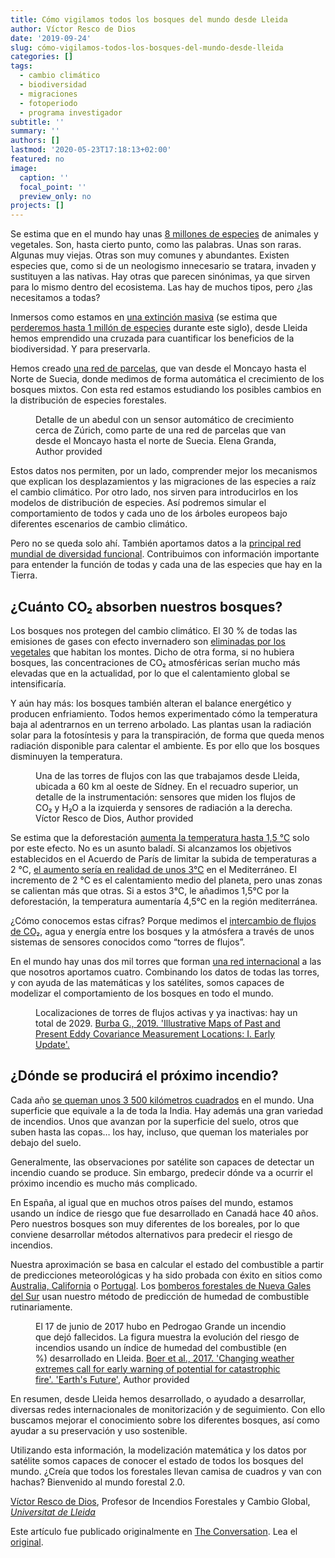 ```yaml
---
title: Cómo vigilamos todos los bosques del mundo desde Lleida
author: Víctor Resco de Dios
date: '2019-09-24'
slug: cómo-vigilamos-todos-los-bosques-del-mundo-desde-lleida
categories: []
tags:
  - cambio climático
  - biodiversidad
  - migraciones
  - fotoperiodo
  - programa investigador
subtitle: ''
summary: ''
authors: []
lastmod: '2020-05-23T17:18:13+02:00'
featured: no
image:
  caption: ''
  focal_point: ''
  preview_only: no
projects: []
---
```

<p>Se estima que en el mundo hay unas <a href="https://journals.plos.org/plosbiology/article?id=10.1371/journal.pbio.1001127">8 millones de especies</a> de animales y vegetales. Son, hasta cierto punto, como las palabras. Unas son raras. Algunas muy viejas. Otras son muy comunes y abundantes. Existen especies que, como si de un neologismo innecesario se tratara, invaden y sustituyen a las nativas. Hay otras que parecen sinónimas, ya que sirven para lo mismo dentro del ecosistema. Las hay de muchos tipos, pero ¿las necesitamos a todas? </p>

<p>Inmersos como estamos en <a href="https://theconversation.com/la-perdida-de-biodiversidad-es-solo-la-punta-del-iceberg-de-una-crisis-global-117486">una extinción masiva</a> (se estima que <a href="https://www.ipbes.net/news/how-did-ipbes-estimate-1-million-species-risk-extinction-globalassessment-report">perderemos hasta 1 millón de especies</a> durante este siglo), desde Lleida hemos emprendido una cruzada para cuantificar los beneficios de la biodiversidad. Y para preservarla. </p>

<p>Hemos creado <a href="https://photochained.github.io">una red de parcelas</a>, que van desde el Moncayo hasta el Norte de Suecia, donde medimos de forma automática el crecimiento de los bosques mixtos. Con esta red estamos estudiando los posibles cambios en la distribución de especies forestales. </p>

<figure class="align-center zoomable">
            <a href="https://images.theconversation.com/files/293552/original/file-20190923-54775-pd9jpe.JPG?ixlib=rb-1.1.0&amp;q=45&amp;auto=format&amp;w=1000&amp;fit=clip"><img alt="" src="https://images.theconversation.com/files/293552/original/file-20190923-54775-pd9jpe.JPG?ixlib=rb-1.1.0&amp;q=45&amp;auto=format&amp;w=754&amp;fit=clip" srcset="https://images.theconversation.com/files/293552/original/file-20190923-54775-pd9jpe.JPG?ixlib=rb-1.1.0&amp;q=45&amp;auto=format&amp;w=600&amp;h=450&amp;fit=crop&amp;dpr=1 600w, https://images.theconversation.com/files/293552/original/file-20190923-54775-pd9jpe.JPG?ixlib=rb-1.1.0&amp;q=30&amp;auto=format&amp;w=600&amp;h=450&amp;fit=crop&amp;dpr=2 1200w, https://images.theconversation.com/files/293552/original/file-20190923-54775-pd9jpe.JPG?ixlib=rb-1.1.0&amp;q=15&amp;auto=format&amp;w=600&amp;h=450&amp;fit=crop&amp;dpr=3 1800w, https://images.theconversation.com/files/293552/original/file-20190923-54775-pd9jpe.JPG?ixlib=rb-1.1.0&amp;q=45&amp;auto=format&amp;w=754&amp;h=566&amp;fit=crop&amp;dpr=1 754w, https://images.theconversation.com/files/293552/original/file-20190923-54775-pd9jpe.JPG?ixlib=rb-1.1.0&amp;q=30&amp;auto=format&amp;w=754&amp;h=566&amp;fit=crop&amp;dpr=2 1508w, https://images.theconversation.com/files/293552/original/file-20190923-54775-pd9jpe.JPG?ixlib=rb-1.1.0&amp;q=15&amp;auto=format&amp;w=754&amp;h=566&amp;fit=crop&amp;dpr=3 2262w" sizes="(min-width: 1466px) 754px, (max-width: 599px) 100vw, (min-width: 600px) 600px, 237px"></a>
            <figcaption>
              <span class="caption">Detalle de un abedul con un sensor automático de crecimiento cerca de Zúrich, como parte de una red de parcelas que van desde el Moncayo hasta el norte de Suecia.</span>
              <span class="attribution"><span class="source">Elena Granda</span>, <span class="license">Author provided</span></span>
            </figcaption>
          </figure>

<p>Estos datos nos permiten, por un lado, comprender mejor los mecanismos que explican los desplazamientos y las migraciones de las especies a raíz el cambio climático. Por otro lado, nos sirven para introducirlos en los modelos de distribución de especies. Así podremos simular el comportamiento de todos y cada uno de los árboles europeos bajo diferentes escenarios de cambio climático.</p>

<p>Pero no se queda solo ahí. También aportamos datos a la <a href="https://www.try-db.org/TryWeb/Home.php">principal red mundial de diversidad funcional</a>. Contribuimos con información importante para entender la función de todas y cada una de las especies que hay en la Tierra.</p>

<h2>¿Cuánto CO₂ absorben nuestros bosques?</h2>

<p>Los bosques nos protegen del cambio climático. El 30 % de todas las emisiones de gases con efecto invernadero son <a href="https://www.earth-syst-sci-data.net/10/2141/2018/">eliminadas por los vegetales</a> que habitan los montes. Dicho de otra forma, si no hubiera bosques, las concentraciones de CO₂ atmosféricas serían mucho más elevadas que en la actualidad, por lo que el calentamiento global se intensificaría.</p>

<p>Y aún hay más: los bosques también alteran el balance energético y producen enfriamiento. Todos hemos experimentado cómo la temperatura baja al adentrarnos en un terreno arbolado. Las plantas usan la radiación solar para la fotosíntesis y para la transpiración, de forma que queda menos radiación disponible para calentar el ambiente. Es por ello que los bosques disminuyen la temperatura.</p>

<figure class="align-right zoomable">
            <a href="https://images.theconversation.com/files/293577/original/file-20190923-54744-138wxud.jpg?ixlib=rb-1.1.0&amp;q=45&amp;auto=format&amp;w=1000&amp;fit=clip"><img alt="" src="https://images.theconversation.com/files/293577/original/file-20190923-54744-138wxud.jpg?ixlib=rb-1.1.0&amp;q=45&amp;auto=format&amp;w=237&amp;fit=clip" srcset="https://images.theconversation.com/files/293577/original/file-20190923-54744-138wxud.jpg?ixlib=rb-1.1.0&amp;q=45&amp;auto=format&amp;w=600&amp;h=1020&amp;fit=crop&amp;dpr=1 600w, https://images.theconversation.com/files/293577/original/file-20190923-54744-138wxud.jpg?ixlib=rb-1.1.0&amp;q=30&amp;auto=format&amp;w=600&amp;h=1020&amp;fit=crop&amp;dpr=2 1200w, https://images.theconversation.com/files/293577/original/file-20190923-54744-138wxud.jpg?ixlib=rb-1.1.0&amp;q=15&amp;auto=format&amp;w=600&amp;h=1020&amp;fit=crop&amp;dpr=3 1800w, https://images.theconversation.com/files/293577/original/file-20190923-54744-138wxud.jpg?ixlib=rb-1.1.0&amp;q=45&amp;auto=format&amp;w=754&amp;h=1282&amp;fit=crop&amp;dpr=1 754w, https://images.theconversation.com/files/293577/original/file-20190923-54744-138wxud.jpg?ixlib=rb-1.1.0&amp;q=30&amp;auto=format&amp;w=754&amp;h=1282&amp;fit=crop&amp;dpr=2 1508w, https://images.theconversation.com/files/293577/original/file-20190923-54744-138wxud.jpg?ixlib=rb-1.1.0&amp;q=15&amp;auto=format&amp;w=754&amp;h=1282&amp;fit=crop&amp;dpr=3 2262w" sizes="(min-width: 1466px) 754px, (max-width: 599px) 100vw, (min-width: 600px) 600px, 237px"></a>
            <figcaption>
              <span class="caption">Una de las torres de flujos con las que trabajamos desde Lleida, ubicada a 60 km al oeste de Sídney. En el recuadro superior, un detalle de la instrumentación: sensores que miden los flujos de CO₂ y H₂O a la izquierda y sensores de radiación a la derecha.</span>
              <span class="attribution"><span class="source">Víctor Resco de Dios</span>, <span class="license">Author provided</span></span>
            </figcaption>
          </figure>

<p>Se estima que la deforestación <a href="https://science.sciencemag.org/content/351/6273/600">aumenta la temperatura hasta 1,5 ℃</a> solo por este efecto. No es un asunto baladí. Si alcanzamos los objetivos establecidos en el Acuerdo de París de limitar la subida de temperaturas a 2 ℃, <a href="https://www.nature.com/articles/nature16542">el aumento sería en realidad de unos 3℃</a> en el Mediterráneo. El incremento de 2 ℃ es el calentamiento medio del planeta, pero unas zonas se calientan más que otras. Si a estos 3℃, le añadimos 1,5℃ por la deforestación, la temperatura aumentaría 4,5℃ en la región mediterránea.</p>

<p>¿Cómo conocemos estas cifras? Porque medimos el <a href="https://www.biogeosciences.net/15/3703/2018/">intercambio de flujos de CO₂</a>, agua y energía entre los bosques y la atmósfera a través de unos sistemas de sensores conocidos como “torres de flujos”. </p>

<p>En el mundo hay unas dos mil torres que forman <a href="https://fluxnet.fluxdata.org/about/">una red internacional</a> a las que nosotros aportamos cuatro. Combinando los datos de todas las torres, y con ayuda de las matemáticas y los satélites, somos capaces de modelizar el comportamiento de los bosques en todo el mundo.</p>

<figure class="align-center zoomable">
            <a href="https://images.theconversation.com/files/293629/original/file-20190923-54763-1jivuss.jpg?ixlib=rb-1.1.0&amp;q=45&amp;auto=format&amp;w=1000&amp;fit=clip"><img alt="" src="https://images.theconversation.com/files/293629/original/file-20190923-54763-1jivuss.jpg?ixlib=rb-1.1.0&amp;q=45&amp;auto=format&amp;w=754&amp;fit=clip" srcset="https://images.theconversation.com/files/293629/original/file-20190923-54763-1jivuss.jpg?ixlib=rb-1.1.0&amp;q=45&amp;auto=format&amp;w=600&amp;h=409&amp;fit=crop&amp;dpr=1 600w, https://images.theconversation.com/files/293629/original/file-20190923-54763-1jivuss.jpg?ixlib=rb-1.1.0&amp;q=30&amp;auto=format&amp;w=600&amp;h=409&amp;fit=crop&amp;dpr=2 1200w, https://images.theconversation.com/files/293629/original/file-20190923-54763-1jivuss.jpg?ixlib=rb-1.1.0&amp;q=15&amp;auto=format&amp;w=600&amp;h=409&amp;fit=crop&amp;dpr=3 1800w, https://images.theconversation.com/files/293629/original/file-20190923-54763-1jivuss.jpg?ixlib=rb-1.1.0&amp;q=45&amp;auto=format&amp;w=754&amp;h=514&amp;fit=crop&amp;dpr=1 754w, https://images.theconversation.com/files/293629/original/file-20190923-54763-1jivuss.jpg?ixlib=rb-1.1.0&amp;q=30&amp;auto=format&amp;w=754&amp;h=514&amp;fit=crop&amp;dpr=2 1508w, https://images.theconversation.com/files/293629/original/file-20190923-54763-1jivuss.jpg?ixlib=rb-1.1.0&amp;q=15&amp;auto=format&amp;w=754&amp;h=514&amp;fit=crop&amp;dpr=3 2262w" sizes="(min-width: 1466px) 754px, (max-width: 599px) 100vw, (min-width: 600px) 600px, 237px"></a>
            <figcaption>
              <span class="caption">Localizaciones de torres de flujos activas y ya inactivas: hay un total de 2029.</span>
              <span class="attribution"><a class="source" href="https://www.researchgate.net/publication/331286558_Illustrative_Maps_of_Past_and_Present_Eddy_Covariance_Measurement_Locations_I_Early_Update">Burba G., 2019. 'Illustrative Maps of Past and Present Eddy Covariance Measurement Locations: I. Early Update'.</a></span>
            </figcaption>
          </figure>

<h2>¿Dónde se producirá el próximo incendio?</h2>

<p>Cada año <a href="https://onlinelibrary.wiley.com/doi/full/10.1111/geb.12440">se queman unos 3 500 kilómetros cuadrados</a> en el mundo. Una superficie que equivale a la de toda la India. Hay además una gran variedad de incendios. Unos que avanzan por la superficie del suelo, otros que suben hasta las copas… los hay, incluso, que queman los materiales por debajo del suelo.</p>

<p>Generalmente, las observaciones por satélite son capaces de detectar un incendio cuando se produce. Sin embargo, predecir dónde va a ocurrir el próximo incendio es mucho más complicado. </p>

<p>En España, al igual que en muchos otros países del mundo, estamos usando un índice de riesgo que fue desarrollado en Canadá hace 40 años. Pero nuestros bosques son muy diferentes de los boreales, por lo que conviene desarrollar métodos alternativos para predecir el riesgo de incendios. </p>

<p>Nuestra aproximación se basa en calcular el estado del combustible a partir de predicciones meteorológicas y ha sido probada con éxito en sitios como <a href="https://www.sciencedirect.com/science/article/abs/pii/S0034425715302315">Australia, California</a> o <a href="https://agupubs.onlinelibrary.wiley.com/doi/full/10.1002/2017EF000657">Portugal</a>. Los <a href="https://www.rfs.nsw.gov.au">bomberos forestales de Nueva Gales del Sur</a> usan nuestro método de predicción de humedad de combustible rutinariamente.</p>

<figure class="align-center zoomable">
            <a href="https://images.theconversation.com/files/293570/original/file-20190923-54790-1dv2zi.jpg?ixlib=rb-1.1.0&amp;q=45&amp;auto=format&amp;w=1000&amp;fit=clip"><img alt="" src="https://images.theconversation.com/files/293570/original/file-20190923-54790-1dv2zi.jpg?ixlib=rb-1.1.0&amp;q=45&amp;auto=format&amp;w=754&amp;fit=clip" srcset="https://images.theconversation.com/files/293570/original/file-20190923-54790-1dv2zi.jpg?ixlib=rb-1.1.0&amp;q=45&amp;auto=format&amp;w=600&amp;h=350&amp;fit=crop&amp;dpr=1 600w, https://images.theconversation.com/files/293570/original/file-20190923-54790-1dv2zi.jpg?ixlib=rb-1.1.0&amp;q=30&amp;auto=format&amp;w=600&amp;h=350&amp;fit=crop&amp;dpr=2 1200w, https://images.theconversation.com/files/293570/original/file-20190923-54790-1dv2zi.jpg?ixlib=rb-1.1.0&amp;q=15&amp;auto=format&amp;w=600&amp;h=350&amp;fit=crop&amp;dpr=3 1800w, https://images.theconversation.com/files/293570/original/file-20190923-54790-1dv2zi.jpg?ixlib=rb-1.1.0&amp;q=45&amp;auto=format&amp;w=754&amp;h=440&amp;fit=crop&amp;dpr=1 754w, https://images.theconversation.com/files/293570/original/file-20190923-54790-1dv2zi.jpg?ixlib=rb-1.1.0&amp;q=30&amp;auto=format&amp;w=754&amp;h=440&amp;fit=crop&amp;dpr=2 1508w, https://images.theconversation.com/files/293570/original/file-20190923-54790-1dv2zi.jpg?ixlib=rb-1.1.0&amp;q=15&amp;auto=format&amp;w=754&amp;h=440&amp;fit=crop&amp;dpr=3 2262w" sizes="(min-width: 1466px) 754px, (max-width: 599px) 100vw, (min-width: 600px) 600px, 237px"></a>
            <figcaption>
              <span class="caption">El 17 de junio de 2017 hubo en Pedrogao Grande un incendio que dejó fallecidos. La figura muestra la evolución del riesgo de incendios usando un índice de humedad del combustible (en %) desarrollado en Lleida.</span>
              <span class="attribution"><a class="source" href="https://agupubs.onlinelibrary.wiley.com/doi/full/10.1002/2017EF000657">Boer et al., 2017. 'Changing weather extremes call for early warning of potential for catastrophic fire'. 'Earth's Future'</a>, <span class="license">Author provided</span></span>
            </figcaption>
          </figure>

<p>En resumen, desde Lleida hemos desarrollado, o ayudado a desarrollar, diversas redes internacionales de monitorización y de seguimiento. Con ello buscamos mejorar el conocimiento sobre los diferentes bosques, así como ayudar a su preservación y uso sostenible.</p>

<p>Utilizando esta información, la modelización matemática y los datos por satélite somos capaces de conocer el estado de todos los bosques del mundo. ¿Creía que todos los forestales llevan camisa de cuadros y van con hachas? Bienvenido al mundo forestal 2.0.<!-- Below is The Conversation's page counter tag. Please DO NOT REMOVE. --><img src="https://counter.theconversation.com/content/124012/count.gif?distributor=republish-lightbox-basic" alt="The Conversation" width="1" height="1" style="border: none !important; box-shadow: none !important; margin: 0 !important; max-height: 1px !important; max-width: 1px !important; min-height: 1px !important; min-width: 1px !important; opacity: 0 !important; outline: none !important; padding: 0 !important; text-shadow: none !important" /><!-- Fin del código. Si no ve ningún código arriba, por favor, obtenga el nuevo código de la pestaña Avanzado después de hacer clic en el botón de republicar. El contador de páginas no recoge ningún dato personal. Más información: http://theconversation.com/es/republishing-guidelines --></p>

<p><span><a href="https://theconversation.com/profiles/victor-resco-de-dios-767249">Víctor Resco de Dios</a>, Profesor de Incendios Forestales y Cambio Global, <em><a href="https://theconversation.com/institutions/universitat-de-lleida-3488">Universitat de Lleida</a></em></span></p>

<p>Este artículo fue publicado originalmente en  <a href="https://theconversation.com">The Conversation</a>. Lea el <a href="https://theconversation.com/como-vigilamos-todos-los-bosques-del-mundo-desde-lleida-124012">original</a>.</p>

